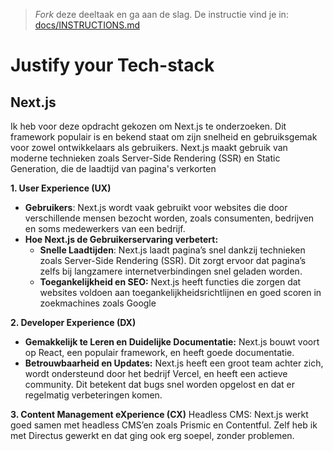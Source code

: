 > _Fork_ deze deeltaak en ga aan de slag. De instructie vind je in: [docs/INSTRUCTIONS.md](https://github.com/fdnd-task/choices-choices-justify-your-tech-stack/blob/main/docs/INSTRUCTIONS.md)

# Justify your Tech-stack
## Next.js
Ik heb voor deze opdracht gekozen om Next.js te onderzoeken. 
Dit framework populair is en bekend staat om zijn snelheid en gebruiksgemak voor zowel ontwikkelaars als gebruikers.
Next.js maakt gebruik van moderne technieken zoals Server-Side Rendering (SSR) en Static Generation, die de laadtijd van pagina's verkorten

<!-- Schrijf een mooie inleiding, beschrijf minstens de aanleiding - waarom doe je deze opdracht - en de tech-stack die je onderzoekt. Beschrijf daarna heel kort de stappen bij 2, 3, 4 en 5. -->

<!-- Beschrijf in een alinea de conclusie en belangrijkste inzichten met betrekking tot de gebruikservaring (UX) -->
**1. User Experience (UX)**
   - **Gebruikers**: Next.js wordt vaak gebruikt voor websites die door verschillende mensen bezocht worden, zoals consumenten, bedrijven en soms medewerkers van een bedrijf.
   - **Hoe Next.js de Gebruikerservaring verbetert:**
       - **Snelle Laadtijden**: Next.js laadt pagina’s snel dankzij technieken zoals Server-Side Rendering (SSR). Dit zorgt ervoor dat pagina’s   zelfs bij langzamere internetverbindingen snel geladen worden.
       - **Toegankelijkheid en SEO:** Next.js heeft functies die zorgen dat websites voldoen aan toegankelijkheidsrichtlijnen en goed scoren in zoekmachines zoals Google

<!-- Beschrijf in een alinea de conclusie en belangrijkste inzichten met betrekking tot de ontwikkelervaring (DX) -->
**2. Developer Experience (DX)**
   - **Gemakkelijk te Leren en Duidelijke Documentatie:**  Next.js bouwt voort op React, een populair framework, en heeft goede documentatie. 
   - **Betrouwbaarheid en Updates:** Next.js heeft een groot team achter zich, wordt ondersteund door het bedrijf Vercel, en heeft een actieve community. Dit betekent dat bugs snel worden opgelost en dat er regelmatig verbeteringen komen. 
<!-- Beschrijf in een alinea de conclusie en belangrijkste inzichten met betrekking tot de content management ervaring (CMX) -->
**3. Content Management eXperience (CX)**
 Headless CMS: Next.js werkt goed samen met headless CMS’en zoals Prismic en Contentful. Zelf heb ik met Directus gewerkt en dat ging ook erg soepel, zonder problemen. 
<!-- Neem als conclusie een alinea op waarin je de voorwaarden benoemd die deze tech-stack aan de betrokken partijen stelt. -->

>

